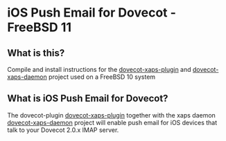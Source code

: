 iOS Push Email for Dovecot - FreeBSD 11
=======================================

What is this?
-------------
Compile and install instructions for the [dovecot-xaps-plugin](https://github.com/freswa/dovecot-xaps-plugin) and [dovecot-xaps-daemon](https://github.com/freswa/dovecot-xaps-daemon) project used on a FreeBSD 10 system


What is iOS Push Email for Dovecot?
-----------------------------------
The dovecot-plugin [dovecot-xaps-plugin](https://github.com/freswa/dovecot-xaps-plugin) together with the xaps daemon [dovecot-xaps-daemon](https://github.com/freswa/dovecot-xaps-daemon) project will enable push email for iOS devices that talk to your Dovecot 2.0.x IMAP server.
